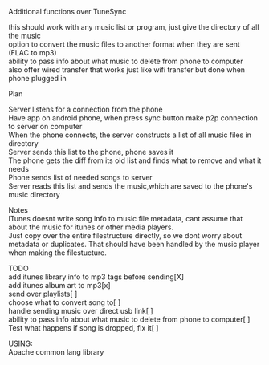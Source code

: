 Additional functions over TuneSync  
  
this should work with any music list or program, just give the directory of all the music  
option to convert the music files to another format when they are sent (FLAC to mp3)  
ability to pass info about what music to delete from phone to computer  
also offer wired transfer that works just like wifi transfer but done when phone plugged in  

Plan  
  
Server listens for a connection from the phone  
Have app on android phone, when press sync button make p2p connection to server on computer  
When the phone connects, the server constructs a list of all music files in directory  
Server sends this list to the phone, phone saves it  
The phone gets the diff from its old list and finds what to remove and what it needs  
Phone sends list of needed songs to server  
Server reads this list and sends the music,which are saved to the phone's music directory  
  
Notes  
ITunes doesnt write song info to music file metadata, cant assume that about the music for itunes or other media players.  
Just copy over the entire filestructure directly, so we dont worry about metadata or duplicates. That should have been handled by the music player when making the filestucture.  
  
TODO  
add itunes library info to mp3 tags before sending[X]  
add itunes album art to mp3[x]  
send over playlists[ ]  
choose what to convert song to[ ]  
handle sending music over direct usb link[ ]  
ability to pass info about what music to delete from phone to computer[ ]  
Test what happens if song is dropped, fix it[ ]  
  
USING:  
Apache common lang library  